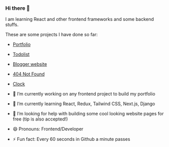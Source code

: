 ### Hi there 👋

I am learning React and other frontend frameworks and some backend stuffs.

These are some projects I have done so far:
- [Portfolio](https://ecmcode.github.io/portfolio/)
- [Todolist](https://ecmcode.github.io/todolist/)
- [Blogger website](https://ecmcode.github.io/blogger/)
- [404 Not Found](https://ecmcode.github.io/404/)
- [Clock](https://ecmcode.github.io/clock/)

- 🔭 I’m currently working on any frontend project to build my portfolio
- 🌱 I’m currently learning React, Redux, Tailwind CSS, Next.js, Django
- 🤔 I’m looking for help with building some cool looking website pages for free (tip is also accepted!)
- 😄 Pronouns: Frontend/Developer
- ⚡ Fun fact: Every 60 seconds in Github a minute passes

<!--
**ecmCode/ecmCode** is a ✨ _special_ ✨ repository because its `README.md` (this file) appears on your GitHub profile.

Here are some ideas to get you started:

- 🔭 I’m currently working on ...
- 🌱 I’m currently learning ...
- 👯 I’m looking to collaborate on ...
- 🤔 I’m looking for help with ...
- 💬 Ask me about ...
- 📫 How to reach me: ...
- 😄 Pronouns: ...
- ⚡ Fun fact: ...
-->
